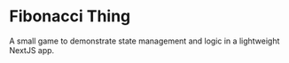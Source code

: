 # Fibonacci Thing

A small game to demonstrate state management and logic in a lightweight NextJS app.
